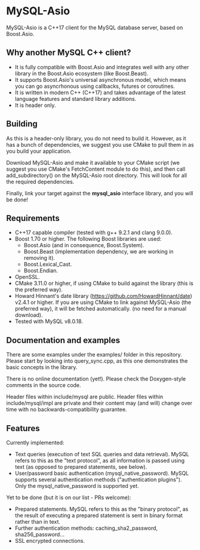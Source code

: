 # MySQL-Asio

MySQL-Asio is a C++17 client for the MySQL database server, based on Boost.Asio.

## Why another MySQL C++ client?

- It is fully compatible with Boost.Asio and integrates well with any other
  library in the Boost.Asio ecosystem (like Boost.Beast).
- It supports Boost.Asio's universal asynchronous model, which means you can
  go asyncrhonous using callbacks, futures or coroutines.
- It is written in modern C++ (C++17) and takes advantage of the latest language
  features and standard library additions.
- It is header only.

## Building

As this is a header-only library, you do not need to build it. However, as it
has a bunch of dependencies, we suggest you use CMake to pull them in as you build
your application.

Download MySQL-Asio and make it available to your CMake script (we suggest you use
CMake's FetchContent module to do this), and then call add_subdirectory() on the
MySQL-Asio root directory. This will look for all the required dependencies.

Finally, link your target against the **mysql_asio** interface library, and you will be done!

## Requirements

- C++17 capable compiler (tested with g++ 9.2.1 and clang 9.0.0).
- Boost 1.70 or higher. The following Boost libraries are used:
    - Boost.Asio (and in consequence, Boost.System).
    - Boost.Beast (implementation dependency, we are working in removing it).
    - Boost.Lexical_Cast.
    - Boost.Endian.
- OpenSSL.
- CMake 3.11.0 or higher, if using CMake to build against the library (this is the preferred way).
- Howard Hinnant's date library (https://github.com/HowardHinnant/date) v2.4.1 or higher.
  If you are using CMake to link against MySQL-Asio (the preferred way), it will be fetched automatically.
  (no need for a manual download).
- Tested with MySQL v8.0.18.

## Documentation and examples

There are some examples under the examples/ folder in this repository. Please start
by looking into query_sync.cpp, as this one demonstrates the basic concepts in the library.

There is no online documentation (yet!). Please check the Doxygen-style comments in the source
code.

Header files within include/mysql are public. Header files within include/mysql/impl are
private and their content may (and will) change over time with no backwards-compatibility guarantee.

## Features

Currently implemented:
- Text queries (execution of text SQL queries and data retrieval).
  MySQL refers to this as the "text protocol", as all information is passed using text
  (as opposed to prepared statements, see below).
- User/password basic authentication (mysql_native_password). MySQL supports several
  authentication methods ("authentication plugins"). Only the mysql_native_password
  is supported yet.

Yet to be done (but it is on our list - PRs welcome):
- Prepared statements. MySQL refers to this as the "binary protocol", as the result
  of executing a prepared statement is sent in binary format rather than in text.
- Further authentication methods: caching_sha2_password, sha256_password...
- SSL encrypted connections.
